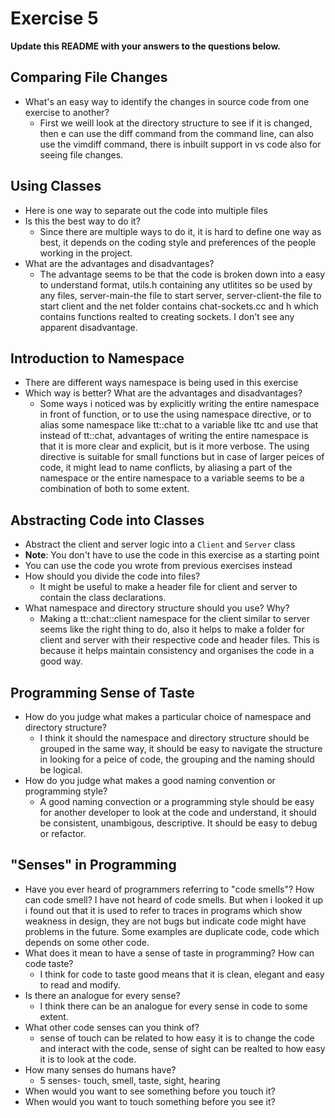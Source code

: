 # Exercise 5

**Update this README with your answers to the questions below.**

## Comparing File Changes

- What's an easy way to identify the changes in source code from one exercise
  to another?
  - First we weill look at the directory structure to see if it is changed, then e can use the diff command from the command line, can also use the vimdiff command, there is inbuilt support in vs code also for seeing file changes.

## Using Classes

- Here is one way to separate out the code into multiple files
- Is this the best way to do it? 
  - Since there are multiple ways to do it, it is hard to define one way as best, it depends on the coding style and preferences of the people working in the project.
- What are the advantages and disadvantages?
  - The advantage seems to be that the code is broken down into a easy to understand format, utils.h containing any utlitites so be used by any files, server-main-the file to start server, server-client-the file to start client and the net folder contains chat-sockets.cc and h which contains functions realted to creating sockets. I don't see any apparent disadvantage.
## Introduction to Namespace

- There are different ways namespace is being used in this exercise
- Which way is better? What are the advantages and disadvantages?
  - Some ways i noticed was by explicitly writing the entire namespace in front of function, or to use the using namespace directive, or to alias some namespace like tt::chat to a variable like ttc and use that instead of tt::chat, advantages of writing the entire namespace is that it is more clear and explicit, but is it more verbose. The using directive is suitable for small functions but in case of larger peices of code, it might lead to name conflicts, by aliasing a part of the namespace or the entire namespace to a variable seems to be a combination of both to some extent.

## Abstracting Code into Classes

- Abstract the client and server logic into a `Client` and `Server` class
- **Note**: You don't have to use the code in this exercise as a starting point
- You can use the code you wrote from previous exercises instead
- How should you divide the code into files?
  - It might be useful to make a header file for client and server to contain the class declarations.
- What namespace and directory structure should you use? Why?
  - Making a tt::chat::client namespace for the client similar to server seems like the right thing to do, also it helps to make a folder for client and server with their respective code and header files. This is because it helps maintain consistency and organises the code in a good way.
## Programming Sense of Taste

- How do you judge what makes a particular choice of namespace and directory
  structure? 
  - I think it should the namespace and directory structure should be grouped in the same way, it should be easy to navigate the structure in looking for a peice of code, the grouping and the naming should be logical.
- How do you judge what makes a good naming convention or programming style?
  - A good naming convection or a programming style should be easy for another developer to look at the code and understand, it should be consistent, unambigous, descriptive. It should be easy to debug or refactor.

## "Senses" in Programming

- Have you ever heard of programmers referring to "code smells"? How can code
  smell?
  I have not heard of code smells. But when i looked it up i found out that it is used to refer to traces in programs which show weakness in design, they are not bugs but indicate code might have problems in the future. Some examples are duplicate code, code which depends on some other code.
- What does it mean to have a sense of taste in programming? How can code
  taste?
  - I think for code to taste good means that it is clean, elegant and easy to read and modify.
- Is there an analogue for every sense?
  - I think there can be an analogue for every sense in code to some extent.
- What other code senses can you think of?
  - sense of touch can be related to how easy it is to change the code and interact with the code, sense of sight can be realted to how easy it is to look at the code.
- How many senses do humans have?
  - 5 senses- touch, smell, taste, sight, hearing
- When would you want to see something before you touch it?
- When would you want to touch something before you see it?
